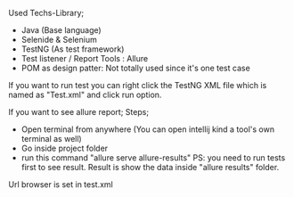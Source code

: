 Used Techs-Library;
- Java (Base language)
- Selenide & Selenium
- TestNG (As test framework)
- Test listener / Report Tools : Allure
- POM as design patter: Not totally used since it's one test case


If you want to run test you can right click the TestNG XML file which is named as  "Test.xml" and click run option.

If you want to see allure report;
Steps;
- Open terminal from anywhere (You can open intellij kind a tool's own terminal as well)
- Go inside project folder
- run this command "allure serve allure-results"
PS: you need to run tests first to see result. Result is show the data inside "allure results" folder.


Url browser is set in test.xml



